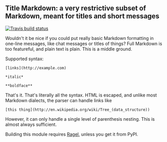 ## Title Markdown: a very restrictive subset of Markdown, meant for titles and short messages

[![Travis build status](https://travis-ci.org/PeterScott/titlemarkdown.png)](https://travis-ci.org/PeterScott/titlemarkdown)

Wouldn't it be nice if you could put really basic Markdown formatting in one-line messages, like chat messages or titles of things? Full Markdown is too featureful, and plain text is plain. This is a middle ground.

Supported syntax:

```
[links](http://example.com)

*italic*

**boldface**
```

That's it. That's literally all the syntax. HTML is escaped, and unlike most Markdown dialects, the parser can handle links like

    [this thing](http://en.wikipedia.org/wiki/Tree_(data_structure))

However, it can only handle a single level of parenthesis nesting. This is almost always sufficient.

Building this module requires [Ragel](http://www.complang.org/ragel/), unless you get it from PyPI.
